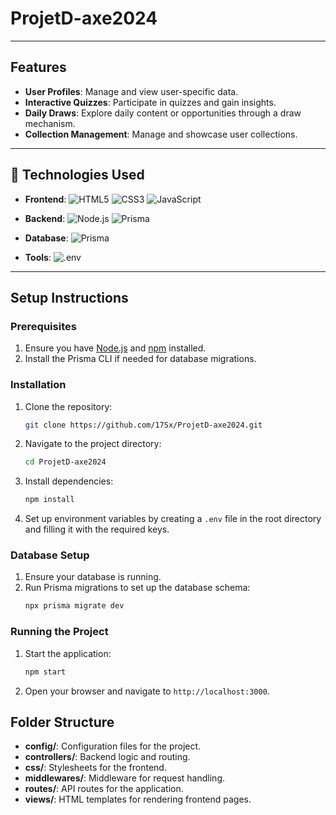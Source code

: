 
# ProjetD-axe2024

---

## Features

- **User Profiles**: Manage and view user-specific data.
- **Interactive Quizzes**: Participate in quizzes and gain insights.
- **Daily Draws**: Explore daily content or opportunities through a draw mechanism.
- **Collection Management**: Manage and showcase user collections.
  
---

## 🧰 Technologies Used

- **Frontend**: 
  ![HTML5](https://img.shields.io/badge/HTML5-%23E34F26?style=for-the-badge&logo=html5&logoColor=white)
  ![CSS3](https://img.shields.io/badge/CSS3-%231572B6?style=for-the-badge&logo=css3&logoColor=white)
  ![JavaScript](https://img.shields.io/badge/JavaScript-%23F7DF1E?style=for-the-badge&logo=javascript&logoColor=black)

- **Backend**: 
  ![Node.js](https://img.shields.io/badge/Node.js-%2343853D?style=for-the-badge&logo=node.js&logoColor=white)
  ![Prisma](https://img.shields.io/badge/Prisma-%23000000?style=for-the-badge&logo=prisma&logoColor=white)

- **Database**:
  ![Prisma](https://img.shields.io/badge/Prisma-%23000000?style=for-the-badge&logo=prisma&logoColor=white)

- **Tools**:
  ![.env](https://img.shields.io/badge/.env-%23000000?style=for-the-badge&logo=.env&logoColor=white)


---

## Setup Instructions

### Prerequisites

1. Ensure you have [Node.js](https://nodejs.org/) and [npm](https://www.npmjs.com/) installed.
2. Install the Prisma CLI if needed for database migrations.

### Installation

1. Clone the repository:
   ```bash
   git clone https://github.com/17Sx/ProjetD-axe2024.git
   ```
2. Navigate to the project directory:
   ```bash
   cd ProjetD-axe2024
   ```
3. Install dependencies:
   ```bash
   npm install
   ```
4. Set up environment variables by creating a `.env` file in the root directory and filling it with the required keys.

### Database Setup

1. Ensure your database is running.
2. Run Prisma migrations to set up the database schema:
   ```bash
   npx prisma migrate dev
   ```

### Running the Project

1. Start the application:
   ```bash
   npm start
   ```
2. Open your browser and navigate to `http://localhost:3000`.

## Folder Structure

- **config/**: Configuration files for the project.
- **controllers/**: Backend logic and routing.
- **css/**: Stylesheets for the frontend.
- **middlewares/**: Middleware for request handling.
- **routes/**: API routes for the application.
- **views/**: HTML templates for rendering frontend pages.

